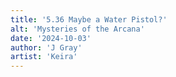 ```yaml
---
title: '5.36 Maybe a Water Pistol?'
alt: 'Mysteries of the Arcana'
date: '2024-10-03'
author: 'J Gray'
artist: 'Keira'
---
```

